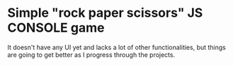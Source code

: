 # Simple "rock paper scissors" JS CONSOLE game
It doesn't have any UI yet and lacks a lot of other functionalities, but things are going to get better as I progress through the projects.